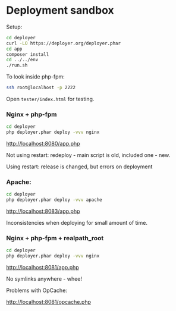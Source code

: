 # Deployment sandbox

Setup:

```bash
cd deployer
curl -LO https://deployer.org/deployer.phar
cd app
composer install
cd ../../env
./run.sh
```

To look inside php-fpm:

```bash
ssh root@localhost -p 2222
```

Open `tester/index.html` for testing.

### Nginx + php-fpm

```bash
cd deployer
php deployer.phar deploy -vvv nginx
```

[http://localhost:8080/app.php](http://localhost:8080/app.php)

Not using restart: redeploy - main script is old, included one - new.

Using restart: release is changed, but errors on deployment

### Apache:

```bash
cd deployer
php deployer.phar deploy -vvv apache
```

[http://localhost:8083/app.php](http://localhost:8083/app.php)

Inconsistencies when deploying for small amount of time.

### Nginx + php-fpm + realpath_root

```bash
cd deployer
php deployer.phar deploy -vvv nginx
```

[http://localhost:8081/app.php](http://localhost:8081/app.php)

No symlinks anywhere - whee!

Problems with OpCache:

[http://localhost:8081/opcache.php](http://localhost:8081/opcache.php)
